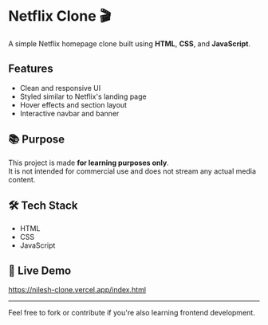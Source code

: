 # Netflix Clone 🎬

A simple Netflix homepage clone built using **HTML**, **CSS**, and **JavaScript**.

## Features

- Clean and responsive UI
- Styled similar to Netflix's landing page
- Hover effects and section layout
- Interactive navbar and banner

## 📚 Purpose

This project is made **for learning purposes only**.  
It is not intended for commercial use and does not stream any actual media content.

## 🛠 Tech Stack

- HTML
- CSS
- JavaScript

## 🔗 Live Demo

https://nilesh-clone.vercel.app/index.html

---

Feel free to fork or contribute if you're also learning frontend development.



